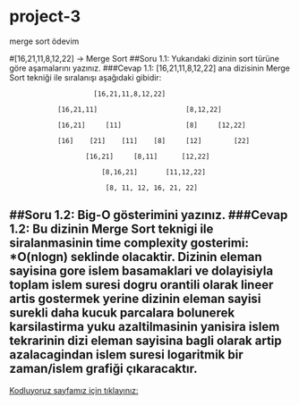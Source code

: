 # project-3
merge sort ödevim

#[16,21,11,8,12,22] -> Merge Sort
    ##Soru 1.1: Yukarıdaki dizinin sort türüne göre aşamalarını yazınız.
	      ###Cevap 1.1: [16,21,11,8,12,22] ana dizisinin Merge Sort tekniği ile sıralanışı aşağıdaki gibidir:
                         
                         [16,21,11,8,12,22]						
										
                [16,21,11]						[8,12,22]
										
	            [16,21]		[11]		        [8]	    [12,22]	
										
                [16]	[21]	[11]	[8]		[12]		[22]
										
	                   [16,21]	   [8,11]	   [12,22]		
										
	                       [8,16,21]	   [11,12,22]		
										
		                    [8,	11,	12,	16,	21,	22]			


##Soru 1.2: Big-O gösterimini yazınız.
###Cevap 1.2: Bu dizinin Merge Sort teknigi ile siralanmasinin time complexity gosterimi: *O(nlogn) seklinde olacaktir. Dizinin eleman sayisina gore islem basamaklari ve dolayisiyla toplam islem suresi dogru orantili olarak lineer artis gostermek yerine dizinin eleman sayisi surekli daha kucuk parcalara bolunerek karsilastirma yuku azaltilmasinin yanisira islem tekrarinin dizi eleman sayisina bagli olarak artip azalacagindan islem suresi logaritmik bir zaman/islem grafiği çıkaracaktır. 
-----------------------------------------
[Kodluyoruz sayfamız için tıklayınız:](https://www.patika.dev/tr)
